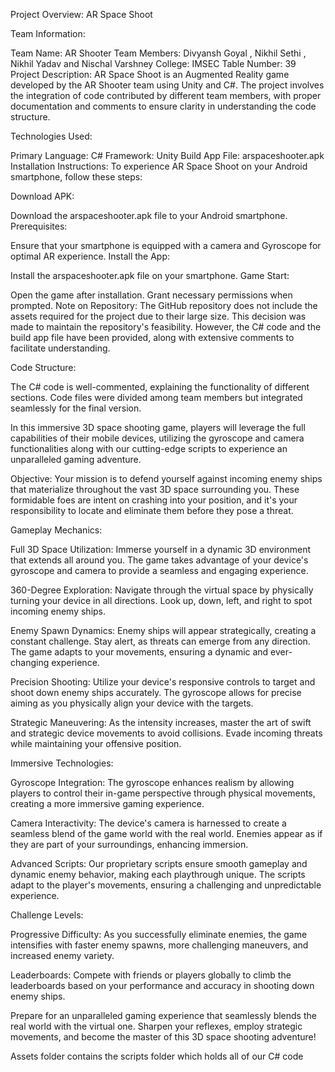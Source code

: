 Project Overview: AR Space Shoot

Team Information:

Team Name: AR Shooter
Team Members:
Divyansh Goyal ,
Nikhil Sethi ,
Nikhil Yadav and
Nischal Varshney
College: IMSEC
Table Number: 39
Project Description:
AR Space Shoot is an Augmented Reality game developed by the AR Shooter team using Unity and C#. The project involves the integration of code contributed by different team members, with proper documentation and comments to ensure clarity in understanding the code structure.

Technologies Used:

Primary Language: C#
Framework: Unity
Build App File: arspaceshooter.apk
Installation Instructions:
To experience AR Space Shoot on your Android smartphone, follow these steps:

Download APK:

Download the arspaceshooter.apk file to your Android smartphone.
Prerequisites:

Ensure that your smartphone is equipped with a camera and Gyroscope for optimal AR experience.
Install the App:

Install the arspaceshooter.apk file on your smartphone.
Game Start:

Open the game after installation.
Grant necessary permissions when prompted.
Note on Repository:
The GitHub repository does not include the assets required for the project due to their large size. This decision was made to maintain the repository's feasibility. However, the C# code and the build app file have been provided, along with extensive comments to facilitate understanding.

Code Structure:

The C# code is well-commented, explaining the functionality of different sections.
Code files were divided among team members but integrated seamlessly for the final version.

In this immersive 3D space shooting game, players will leverage the full capabilities of their mobile devices, utilizing the gyroscope and camera functionalities along with our cutting-edge scripts to experience an unparalleled gaming adventure.

Objective:
Your mission is to defend yourself against incoming enemy ships that materialize throughout the vast 3D space surrounding you. These formidable foes are intent on crashing into your position, and it's your responsibility to locate and eliminate them before they pose a threat.

Gameplay Mechanics:

Full 3D Space Utilization: Immerse yourself in a dynamic 3D environment that extends all around you. The game takes advantage of your device's gyroscope and camera to provide a seamless and engaging experience.

360-Degree Exploration: Navigate through the virtual space by physically turning your device in all directions. Look up, down, left, and right to spot incoming enemy ships.

Enemy Spawn Dynamics: Enemy ships will appear strategically, creating a constant challenge. Stay alert, as threats can emerge from any direction. The game adapts to your movements, ensuring a dynamic and ever-changing experience.

Precision Shooting: Utilize your device's responsive controls to target and shoot down enemy ships accurately. The gyroscope allows for precise aiming as you physically align your device with the targets.

Strategic Maneuvering: As the intensity increases, master the art of swift and strategic device movements to avoid collisions. Evade incoming threats while maintaining your offensive position.

Immersive Technologies:

Gyroscope Integration: The gyroscope enhances realism by allowing players to control their in-game perspective through physical movements, creating a more immersive gaming experience.

Camera Interactivity: The device's camera is harnessed to create a seamless blend of the game world with the real world. Enemies appear as if they are part of your surroundings, enhancing immersion.

Advanced Scripts: Our proprietary scripts ensure smooth gameplay and dynamic enemy behavior, making each playthrough unique. The scripts adapt to the player's movements, ensuring a challenging and unpredictable experience.

Challenge Levels:

Progressive Difficulty: As you successfully eliminate enemies, the game intensifies with faster enemy spawns, more challenging maneuvers, and increased enemy variety.

Leaderboards: Compete with friends or players globally to climb the leaderboards based on your performance and accuracy in shooting down enemy ships.

Prepare for an unparalleled gaming experience that seamlessly blends the real world with the virtual one. Sharpen your reflexes, employ strategic movements, and become the master of this 3D space shooting adventure!


Assets folder contains the scripts folder which holds all of our C# code
